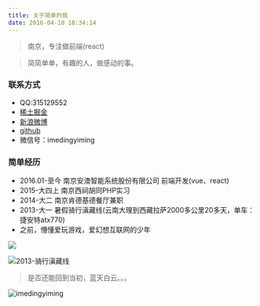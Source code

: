 ```yaml
---
title: 关于简单的我
date: 2016-04-10 18:34:14
---
```



> 南京，专注做前端(react)

> 简简单单，有趣的人，做感动的事。

### 联系方式

* QQ:315129552
* [稀土掘金](http://gold.xitu.io/#/user/5699faaf60b219d101745b7b)
* [新浪微博](http://weibo.com/vimdingyiming/profile?rightmod=1&wvr=6&mod=personinfo)
* [github](https://github.com/dingyiming)
* 微信号：imedingyiming


### 简单经历

* 2016.01-至今 南京安澳智能系统股份有限公司 前端开发(vue、react)
* 2015-大四上 南京西祠胡同PHP实习
* 2014-大二  南京肯德基德餐厅兼职
* 2013-大一  暑假骑行滇藏线(云南大理到西藏拉萨2000多公里20多天，单车：捷安特atx770)
* 之前，懵懂爱玩游戏，爱幻想互联网的少年

![](http://7xof1n.com1.z0.glb.clouddn.com/me1.jpeg)

![2013-骑行滇藏线](http://7xof1n.com1.z0.glb.clouddn.com/me2.jpeg)

> 是否还能回到当初，蓝天白云。。。

![imedingyiming](http://7xof1n.com1.z0.glb.clouddn.com/me3.png)
